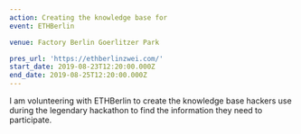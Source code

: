 ```yaml
---
action: Creating the knowledge base for
event: ETHBerlin

venue: Factory Berlin Goerlitzer Park

pres_url: 'https://ethberlinzwei.com/'
start_date: 2019-08-23T12:20:00.000Z
end_date: 2019-08-25T12:20:00.000Z
---
```


I am volunteering with ETHBerlin to create the knowledge base hackers use during the legendary hackathon to find the information they need to participate.
